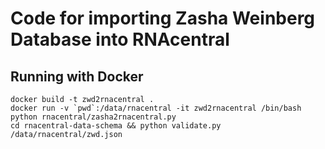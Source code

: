 
# Code for importing Zasha Weinberg Database into RNAcentral

## Running with Docker

```
docker build -t zwd2rnacentral .
docker run -v `pwd`:/data/rnacentral -it zwd2rnacentral /bin/bash
python rnacentral/zasha2rnacentral.py
cd rnacentral-data-schema && python validate.py /data/rnacentral/zwd.json
```
